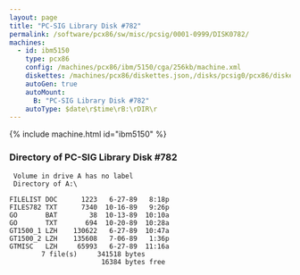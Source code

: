 ```yaml
---
layout: page
title: "PC-SIG Library Disk #782"
permalink: /software/pcx86/sw/misc/pcsig/0001-0999/DISK0782/
machines:
  - id: ibm5150
    type: pcx86
    config: /machines/pcx86/ibm/5150/cga/256kb/machine.xml
    diskettes: /machines/pcx86/diskettes.json,/disks/pcsig0/pcx86/diskettes.json
    autoGen: true
    autoMount:
      B: "PC-SIG Library Disk #782"
    autoType: $date\r$time\rB:\rDIR\r
---
```


{% include machine.html id="ibm5150" %}

### Directory of PC-SIG Library Disk #782

     Volume in drive A has no label
     Directory of A:\

    FILELIST DOC      1223   6-27-89   8:18p
    FILES782 TXT      7340  10-16-89   9:26p
    GO       BAT        38  10-13-89  10:10a
    GO       TXT       694  10-20-89  10:28a
    GT1500_1 LZH    130622   6-27-89  10:47a
    GT1500_2 LZH    135608   7-06-89   1:36p
    GTMISC   LZH     65993   6-27-89  11:16a
            7 file(s)     341518 bytes
                           16384 bytes free
